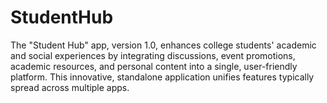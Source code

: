 # StudentHub
The "Student Hub" app, version 1.0, enhances college students' academic and social experiences by integrating discussions, event promotions, academic resources, and personal content into a single, user-friendly platform. This innovative, standalone application unifies features typically spread across multiple apps.
